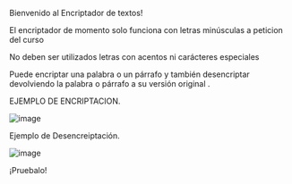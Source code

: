 Bienvenido al Encriptador de textos!

El encriptador de momento solo funciona con letras minúsculas a peticion del curso

No deben ser utilizados letras con acentos ni carácteres especiales

Puede encriptar una palabra o un párrafo y también desencriptar devolviendo la palabra o párrafo a su versión original .

EJEMPLO DE ENCRIPTACION.

![image](https://github.com/user-attachments/assets/36688ef6-dac7-4d96-a45d-08f05ac89aa8)

Ejemplo de Desencreiptación.

![image](https://github.com/user-attachments/assets/fa0f2bf8-5577-437b-a6a8-216d0833f8e4)

¡Pruebalo!
